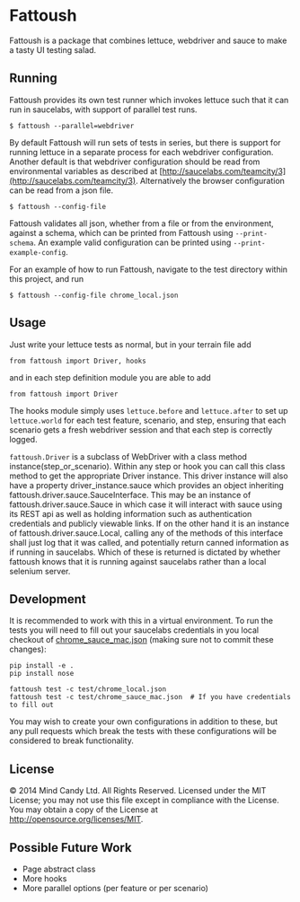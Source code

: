 Fattoush
========

Fattoush is a package that combines lettuce, webdriver and sauce to make a tasty UI testing salad.


Running
-------

Fattoush provides its own test runner which invokes lettuce such that it can run in saucelabs, with
support of parallel test runs.

    $ fattoush --parallel=webdriver

By default Fattoush will run sets of tests in series, but there is support for running lettuce in a
separate process for each webdriver configuration. Another default is that webdriver configuration
should be read from environmental variables as described at
[http://saucelabs.com/teamcity/3](http://saucelabs.com/teamcity/3). Alternatively the browser
configuration can be read from a json file.

    $ fattoush --config-file

Fattoush validates all json, whether from a file or from the environment, against a schema, which
can be printed from Fattoush using `--print-schema`. An example valid configuration can be printed
using `--print-example-config`.

For an example of how to run Fattoush, navigate to the test directory within this project, and run

    $ fattoush --config-file chrome_local.json

Usage
-----

Just write your lettuce tests as normal, but in your terrain file add

    from fattoush import Driver, hooks

and in each step definition module you are able to add

    from fattoush import Driver

The hooks module simply uses `lettuce.before` and `lettuce.after` to set up `lettuce.world` for each
test feature, scenario, and step, ensuring that each scenario gets a fresh webdriver session and
that each step is correctly logged.

`fattoush.Driver` is a subclass of WebDriver with a class method instance(step_or_scenario). Within
any step or hook you can call this class method to get the appropriate Driver instance. This driver
instance will also have a property driver_instance.sauce which provides an object inheriting
fattoush.driver.sauce.SauceInterface. This may be an instance of fattoush.driver.sauce.Sauce in
which case it will interact with sauce using its REST api as well as holding information such as
authentication credentials and publicly viewable links. If on the other hand it is an instance of
fattoush.driver.sauce.Local, calling any of the methods of this interface shall just log that it
was called, and potentially return canned information as if running in saucelabs. Which of these is
returned is dictated by whether fattoush knows that it is running against saucelabs rather than a
local selenium server.


Development
-----------

It is recommended to work with this in a virtual environment. To run the tests you will need
 to fill out your saucelabs credentials in you local checkout of [chrome_sauce_mac.json](test/chrome_sauce_mac.json) (making sure not to commit these changes):
 
    pip install -e .
    pip install nose
    
    fattoush test -c test/chrome_local.json
    fattoush test -c test/chrome_sauce_mac.json  # If you have credentials to fill out

You may wish to create your own configurations in addition to these, but any pull requests which 
break the tests with these configurations will be considered to break functionality.


License
-------
© 2014 Mind Candy Ltd. All Rights Reserved. 
Licensed under the MIT License; you may not use this file except in compliance with the License. 
You may obtain a copy of the License at http://opensource.org/licenses/MIT.


Possible Future Work
--------------------
 - Page abstract class
 - More hooks
 - More parallel options (per feature or per scenario)

